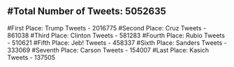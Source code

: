#Total Number of Tweets: 5052635 
---
#First Place: Trump Tweets - 2016775
#Second Place: Cruz Tweets - 861038
#Third Place: Clinton Tweets - 581283
#Fourth Place: Rubio Tweets - 510621
#Fifth Place: Jeb! Tweets - 458337
#Sixth Place: Sanders Tweets - 333069
#Seventh Place: Carson Tweets - 154007
#Last Place: Kasich Tweets - 137505
